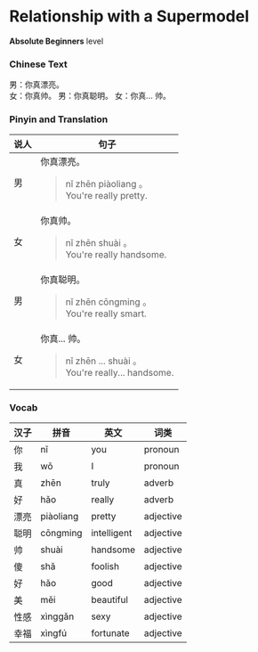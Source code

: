 # Relationship with a Supermodel
**Absolute Beginners** level
### Chinese Text
男：你真漂亮。<br />女：你真帅。
男：你真聪明。
女：你真... 帅。

### Pinyin and Translation
|说人|句子|
|----|----|
|男|你真漂亮。<blockquote>nǐ zhēn piàoliang 。<br />You're really pretty.</blockquote>|
|女|你真帅。<blockquote>nǐ zhēn shuài 。<br />You're really handsome.</blockquote>|
|男|你真聪明。<blockquote>nǐ zhēn cōngming 。<br />You're really smart.</blockquote>|
|女|你真... 帅。<blockquote>nǐ zhēn ... shuài 。<br />You're really... handsome.</blockquote>|
### Vocab
|汉子|拼音|英文|词类|
|----|----|----|----|
|你|nǐ|you|pronoun|
|我|wǒ|I|pronoun|
|真|zhēn|truly|adverb|
|好|hǎo|really|adverb|
|漂亮|piàoliang|pretty|adjective|
|聪明|cōngming|intelligent|adjective|
|帅|shuài|handsome|adjective|
|傻|shǎ|foolish|adjective|
|好|hǎo|good|adjective|
|美|měi|beautiful|adjective|
|性感|xìnggǎn|sexy|adjective|
|幸福|xìngfú|fortunate|adjective|